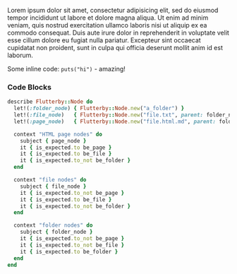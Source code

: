 Lorem ipsum dolor sit amet, consectetur adipisicing elit, sed do eiusmod tempor incididunt ut labore et dolore magna aliqua. Ut enim ad minim veniam, quis nostrud exercitation ullamco laboris nisi ut aliquip ex ea commodo consequat. Duis aute irure dolor in reprehenderit in voluptate velit esse cillum dolore eu fugiat nulla pariatur. Excepteur sint occaecat cupidatat non proident, sunt in culpa qui officia deserunt mollit anim id est laborum.

Some inline code: `puts("hi")` - amazing!

### Code Blocks

~~~ ruby
describe Flutterby::Node do
  let!(:folder_node) { Flutterby::Node.new("a_folder") }
  let!(:file_node)   { Flutterby::Node.new("file.txt", parent: folder_node) }
  let!(:page_node)   { Flutterby::Node.new("file.html.md", parent: folder_node) }

  context "HTML page nodes" do
    subject { page_node }
    it { is_expected.to be_page }
    it { is_expected.to be_file }
    it { is_expected.to_not be_folder }
  end

  context "file nodes" do
    subject { file_node }
    it { is_expected.to_not be_page }
    it { is_expected.to be_file }
    it { is_expected.to_not be_folder }
  end

  context "folder nodes" do
    subject { folder_node }
    it { is_expected.to_not be_page }
    it { is_expected.to_not be_file }
    it { is_expected.to be_folder }
  end
end
~~~
